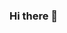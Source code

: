 ### Hi there 👋

<!-- [![Anurag's GitHub stats](https://github-readme-stats.vercel.app/api?username=NaCl117&custom_title=🌸Estatísticas+-+Ana+Clara+Alves🌸)](https://github.com/anuraghazra/github-readme-stats)
[![Top Langs](https://github-readme-stats.vercel.app/api/top-langs/?username=NaCl117&layout=compact)](https://github.com/anuraghazra/github-readme-stats) -->
<div align="center" dir="auto" 
 <img style="max-width: 100%;" src="[https://github-readme-stats.vercel.app/api?username=hussaino03&show_icons=true&theme=radical](https://github-readme-stats.vercel.app/api/top-langs/?username=NaCl117&layout=compact)" />

</div>

